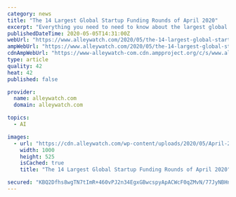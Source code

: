 ```yaml
---
category: news
title: "The 14 Largest Global Startup Funding Rounds of April 2020"
excerpt: "Everything you need to need to know about the largest global startup funding rounds of April 2020; broken down by industry, stage, investors, and"
publishedDateTime: 2020-05-05T14:31:00Z
webUrl: "https://www.alleywatch.com/2020/05/the-14-largest-global-startup-funding-rounds-of-april-2020/7/"
ampWebUrl: "https://www.alleywatch.com/2020/05/the-14-largest-global-startup-funding-rounds-of-april-2020/amp/"
cdnAmpWebUrl: "https://www-alleywatch-com.cdn.ampproject.org/c/s/www.alleywatch.com/2020/05/the-14-largest-global-startup-funding-rounds-of-april-2020/amp/"
type: article
quality: 42
heat: 42
published: false

provider:
  name: alleywatch.com
  domain: alleywatch.com

topics:
  - AI

images:
  - url: "https://cdn.alleywatch.com/wp-content/uploads/2020/05/April-2020-top-startup-global-funding-rounds.jpg"
    width: 1000
    height: 525
    isCached: true
    title: "The 14 Largest Global Startup Funding Rounds of April 2020"

secured: "KBQ2Dfhs8wgTN7tImR+460vPJ2n34EgxGBwcspyApACWcF0qZMvN/77JyNBHnpnIcMLyE/n3DPDRXDCV4cEaPddNl32iXiWmNXHMBimf+hfzavmzVXIUO4wpONE3qC+SSW3Q9IPQooOTUzSeFXmQMup0B5/2dYdc9Hm6wNIhGQvfcBTg+kkU6wIvusL2BYRRK2e8cIu2LkmcS6R6DwwJVxOxkw/P0UgnnKcSVanFYRuLfWrkKnvL3Pxgk8ALul7/bDanCiVSjr19NhEl9po8KFX/3yuN4bQEamgoEmRy2qJ9MqIOlrSzMae3ptzqG6tM;6YiHXNL4uMSICa9qENZ3hg=="
---
```


